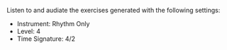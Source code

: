 Listen to and audiate the exercises generated with the following settings:

- Instrument: Rhythm Only
- Level: 4
- Time Signature: 4/2